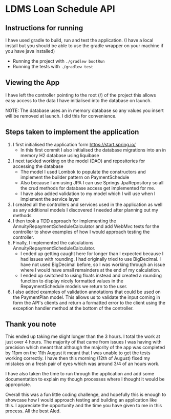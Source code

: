 # LDMS Loan Schedule API

## Instructions for running

I have used gradle to build, run and test the application. (I have a local install but you should be able to use the
gradle wrapper on your machine if you have java installed)

- Running the project with `./gradlew bootRun`
- Running the tests with `./gradlew test`

## Viewing the App

I have left the controller pointing to the root (/) of the project this allows easy access to the data I have initialised
into the database on launch.

NOTE: The database uses an in memory database so any values you insert will be removed at launch. I did this for
convenience.

## Steps taken to implement the application

1. I first initialised the application form https://start.spring.io/
    - In this first commit I also initialised the database migrations into an in memory H2 database using liquibase
2. I next tackled working on the model (DAO) and repositories for accessing the database
    - The model I used Lombok to populate the constructors and implement the builder pattern on PaymentSchedule
    - Also because I am using JPA I can use Springs JpaRepository so all the crud methods for database access get
      implemented for me.
    - I have also added validation to my model which I will use when I implement the service layer
3. I created all the controllers and services used in the application as well as any additional models I discovered I
   needed after planning out my methods
4. I then took a TDD approach for implementing the AnnuityRepaymentScheduleCalculator and add WebMvc tests for the
   controller to show examples of how I would approach testing the controller.
5. Finally, I implemented the calculations AnnuityRepaymentScheduleCalculator.
    - I ended up getting caught here for longer than I expected because I had issues with rounding. I had originally
      tried to use BigDecimal. I have not used BigDecimal before, so I was working through an issue where I would have
      small remainders at the end of my calculation.
    - I ended up switched to using floats instead and created a rounding function to display nicely formatted values in
      the RepaymentSchedule models we return to the user.
6. I also added examples of validation annotations that could be used on the PaymentPlan model. This allows us to
   validate the input coming in form the API's clients and return a formatted error to the client using the exception
   handler method at the bottom of the controller.

## Thank you note

This ended up taking me slight longer than the 3 hours. I total the work at just over 4 hours. The majority of that came
from issues I was having with precision which meant that although the majority of the app was completed by 11pm on the
11th August it meant that I was unable to get the tests working correctly. I have then this morning (12th of August)
fixed my mistakes on a fresh pair of eyes which was around 3/4 of an hours work.

I have also taken the time to run through the application and add some documentation to explain my though processes
where I thought it would be appropriate.

Overall this was a fun little coding challenge, and hopefully this is enough to showcase how I would approach testing
and building an application like this. I appreciate the opportunity and the time you have given to me in this process.
All the best Aled. 